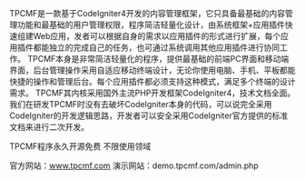 TPCMF是一款基于CodeIgniter4开发的内容管理框架，它只具备最基础的内容管理功能和最基础的用户管理权限，程序简洁轻量化设计，由系统框架+应用插件快速组建Web应用，发者可以根据自身的需求以应用插件的形式进行扩展，每个应用插件都能独立的完成自己的任务，也可通过系统调用其他应用插件进行协同工作。
TPCMF本身是非常简洁轻量化的程序，提供最基础的前端PC界面和移动端界面，后台管理操作采用自适应移动终端设计，无论你使用电脑、手机、平板都能快捷的操作和管理后台。每个应用插件都必须支持这种模式，满足多个终端的设计需求。
TPCMF其内核采用国外主流PHP开发框架CodeIgniter4，技术文档全面。我们在研发TPCMF时没有去破坏CodeIgniter本身的代码，可以说完全采用CodeIgniter的开发逻辑思路，开发者可以安全采用CodeIgniter官方提供的标准文档来进行二次开发。

TPCMF程序永久开源免费 不限使用领域

官方网站：www.tpcmf.com
演示网站：demo.tpcmf.com/admin.php




